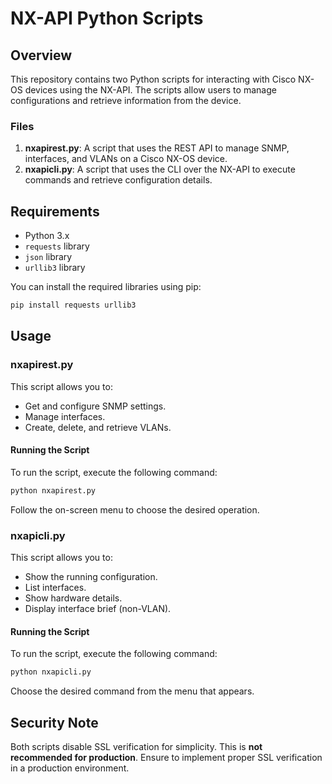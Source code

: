 # NX-API Python Scripts

## Overview

This repository contains two Python scripts for interacting with Cisco NX-OS devices using the NX-API. The scripts allow users to manage configurations and retrieve information from the device.

### Files

1. **nxapirest.py**: A script that uses the REST API to manage SNMP, interfaces, and VLANs on a Cisco NX-OS device.
2. **nxapicli.py**: A script that uses the CLI over the NX-API to execute commands and retrieve configuration details.

## Requirements

- Python 3.x
- `requests` library
- `json` library
- `urllib3` library

You can install the required libraries using pip:

```bash
pip install requests urllib3
```

## Usage

### nxapirest.py

This script allows you to:

- Get and configure SNMP settings.
- Manage interfaces.
- Create, delete, and retrieve VLANs.

#### Running the Script

To run the script, execute the following command:

```bash
python nxapirest.py
```

Follow the on-screen menu to choose the desired operation.

### nxapicli.py

This script allows you to:

- Show the running configuration.
- List interfaces.
- Show hardware details.
- Display interface brief (non-VLAN).

#### Running the Script

To run the script, execute the following command:

```bash
python nxapicli.py
```

Choose the desired command from the menu that appears.

## Security Note

Both scripts disable SSL verification for simplicity. This is **not recommended for production**. Ensure to implement proper SSL verification in a production environment.
